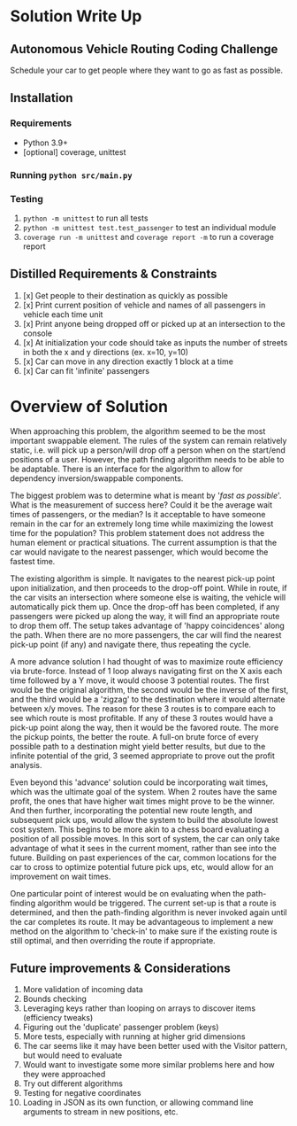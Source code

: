 # Solution Write Up
## Autonomous Vehicle Routing Coding Challenge
Schedule your car to get people where they want to go as fast as possible.

## Installation 
### Requirements
- Python 3.9+
- [optional] coverage, unittest

### Running `python src/main.py`
### Testing
1. `python -m unittest` to run all tests
2. `python -m unittest test.test_passenger` to test an individual module
3. `coverage run -m unittest` and `coverage report -m` to run a coverage report

## Distilled Requirements & Constraints
1. [x] Get people to their destination as quickly as possible
2. [x] Print current position of vehicle and names of all passengers in vehicle each time unit
3. [x] Print anyone being dropped off or picked up at an intersection to the console
4. [x] At initialization your code should take as inputs the number of streets in both the x and y directions (ex. x=10, y=10)
5. [x] Car can move in any direction exactly 1 block at a time
6. [x] Car can fit 'infinite' passengers

# Overview of Solution
When approaching this problem, the algorithm seemed to be the most important swappable element. The rules of the system
can remain relatively static, i.e. will pick up a person/will drop off a person when on the start/end positions of a 
user. However, the path finding algorithm needs to be able to be adaptable. There is an interface for the algorithm to
allow for dependency inversion/swappable components. 

The biggest problem was to determine what is meant by '*fast as possible*'. What is the measurement of success here?
Could it be the average wait times of passengers, or the median? Is it acceptable to have someone remain in the car for
an extremely long time while maximizing the lowest time for the population? This problem statement does not address the
human element or practical situations. The current assumption is that the car would navigate to the nearest passenger, which would become the fastest time.

The existing algorithm is simple. It navigates to the nearest pick-up point upon initialization, and then proceeds to the
drop-off point. While in route, if the car visits an intersection where someone else is waiting, the vehicle will automatically 
pick them up. Once the drop-off has been completed, if any passengers were picked up along the way, it will find an appropriate
route to drop them off. The setup takes advantage of 'happy coincidences' along the path. When there are no more passengers, the
car will find the nearest pick-up point (if any) and navigate there, thus repeating the cycle.

A more advance solution I had thought of was to maximize route efficiency via brute-force. Instead of 1 loop always navigating first on
the X axis each time followed by a Y move, it would choose 3 potential routes. The first would be the original algorithm, the second would be the inverse of the first, and the third would be a 'zigzag' to the destination where it would alternate between x/y moves. The reason for these 3 routes is to compare each to see which route is most profitable. If any of these 3 routes would have a pick-up point along the way, then it would be the favored route. The more the pickup points, the better the route. A full-on brute force of every possible path to a destination might yield better results, but due to the infinite potential of the grid, 3 seemed appropriate to prove out the profit analysis.

Even beyond this 'advance' solution could be incorporating wait times, which was the ultimate goal of the system. When 2 routes have the same profit, the ones that have higher wait times might prove to be the winner. And then further, incorporating the potential new route length, and subsequent pick ups, would allow the system to build the absolute lowest cost system. This begins to be more akin to a chess board evaluating a position of all possible moves. In this sort of system, the car can only take advantage of what it sees in the current moment, rather than see into the future. Building on past experiences of the car, common locations for the car to cross to optimize potential future pick ups, etc, would allow for an improvement on wait times.

One particular point of interest would be on evaluating when the path-finding algorithm would be triggered. The current set-up is that
a route is determined, and then the path-finding algorithm is never invoked again until the car completes its route. It may be advantageous to implement a new method on the algorithm to 'check-in' to make sure if the existing route is still optimal, and then overriding the route if appropriate.

## Future improvements & Considerations
1. More validation of incoming data
2. Bounds checking
3. Leveraging keys rather than looping on arrays to discover items (efficiency tweaks)
4. Figuring out the 'duplicate' passenger problem (keys)
5. More tests, especially with running at higher grid dimensions
6. The car seems like it may have been better used with the Visitor pattern, but would need to evaluate
7. Would want to investigate some more similar problems here and how they were approached
8. Try out different algorithms
9. Testing for negative coordinates
10. Loading in JSON as its own function, or allowing command line arguments to stream in new positions, etc.